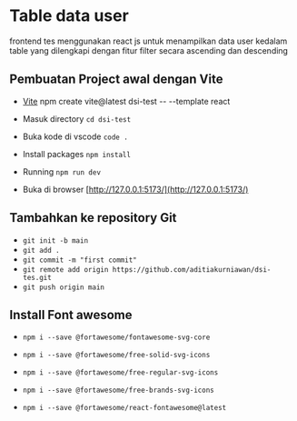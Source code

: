 # Table data user

frontend tes menggunakan react js untuk menampilkan data user kedalam table yang dilengkapi dengan fitur filter secara ascending dan descending

## Pembuatan Project awal dengan Vite

- [Vite](https://vitejs.dev/guide/) npm create vite@latest dsi-test -- --template react

- Masuk directory
  `cd dsi-test`

- Buka kode di vscode
  `code .`

- Install packages
  `npm install`

- Running
  `npm run dev`

- Buka di browser
  [http://127.0.0.1:5173/](http://127.0.0.1:5173/)

## Tambahkan ke repository Git

- `git init -b main`
- `git add .`
- `git commit -m "first commit"`
- `git remote add origin https://github.com/aditiakurniawan/dsi-tes.git`
- `git push origin main`

## Install Font awesome

- `npm i --save @fortawesome/fontawesome-svg-core`

- `npm i --save @fortawesome/free-solid-svg-icons`
- `npm i --save @fortawesome/free-regular-svg-icons`
- `npm i --save @fortawesome/free-brands-svg-icons`
- `npm i --save @fortawesome/react-fontawesome@latest`
